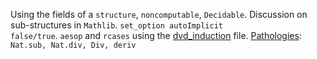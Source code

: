   Using the fields of a <code>structure</code>,
  <code>noncomputable</code>,
  <code>Decidable</code>.
  Discussion on sub-structures in <code>Mathlib</code>.
  <code>set_option autoImplicit false/true</code>.
  <code>aesop</code> and <code>rcases</code> using the <a href="https://github.com/adomani/MA4N1_Theorem_proving_with_Lean/blob/master/MA4N1/L10_dvd_induction.lean">dvd_induction</a> file.
  <a href="https://github.com/adomani/MA4N1_Theorem_proving_with_Lean/blob/master/MA4N1/L12_pathologies.lean">Pathologies</a>: <code>Nat.sub, Nat.div, Div, deriv</code>
